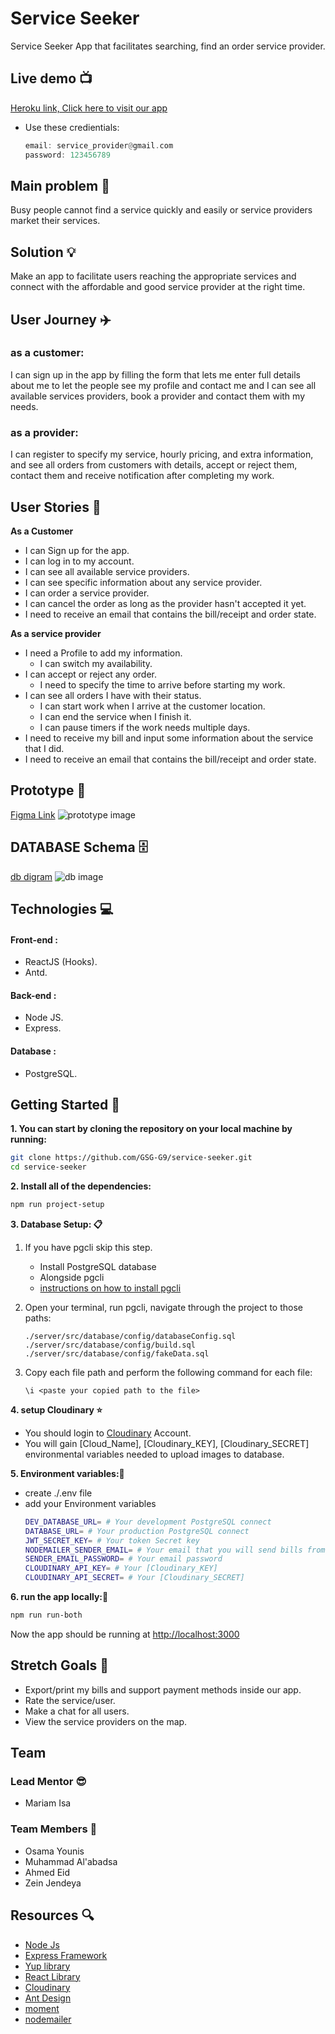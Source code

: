 # Service Seeker
Service Seeker App that facilitates searching, find an order service provider.

## Live demo :tv: 
[Heroku link, Click here to visit our app](https://service-seeker-2.herokuapp.com/)
* Use these credientials:

    ```hs
    email: service_provider@gmail.com
    password: 123456789
    ```


## Main problem :new_moon_with_face:
Busy people cannot find a service quickly and easily or service providers market their services.

## Solution :bulb:
Make an app to facilitate users reaching the appropriate services and connect with the affordable and good service provider at the right time.



## User Journey :airplane:
### as a customer:
I can sign up in the app by filling the form that lets me enter full details about me to let the people see my profile and contact me and I can see all available services providers, book a provider and contact them with my needs.
### as a provider:
I can register to specify my service, hourly pricing, and extra information, and see all orders from customers with details, accept or reject them, contact them and receive notification after completing my work.

## User Stories :open_book:

**As a Customer**
* I can Sign up for the app.
* I can log in to my account.
* I can see all available service providers.
* I can see specific information about any service provider.
* I can order a service provider.
* I can cancel the order as long as the provider hasn't accepted it yet.
* I need to receive an email that contains the bill/receipt and order state.

**As a service provider**
* I need a Profile to add my information.
    * I can switch my availability.
* I can accept or reject any order.
    * I need to specify the time to arrive before starting my work.
* I can see all orders I have with their status.
    * I can start work when I arrive at the customer location.
    * I can end the service when I finish it.
    * I can pause timers if the work needs multiple days.
* I need to receive my bill and input some information about the service that I did.
* I need to receive an email that contains the bill/receipt and order state.

## Prototype :art:
[Figma Link](https://www.figma.com/file/4gyWA11DmZOmlnle5mC4TG/hound?node-id=0%3A1)
![prototype image](https://i.imgur.com/awA5aKA.png)




## DATABASE Schema :file_cabinet:
[db digram](https://dbdiagram.io/d/60158d7e80d742080a3878db)
![db image](https://i.imgur.com/umLYRoS.png)


## Technologies :computer:

#### Front-end :

- ReactJS (Hooks).
- Antd.

#### Back-end :

- Node JS.
- Express.

#### Database :
- PostgreSQL.

## Getting Started 📣
**1. You can start by cloning the repository on your local machine by running:**

```sh
git clone https://github.com/GSG-G9/service-seeker.git
cd service-seeker
```

**2. Install all of the dependencies:**

```sh
npm run project-setup
```
**3. Database Setup: 📋**

1. If you have pgcli skip this step.

   - Install PostgreSQL database
   - Alongside pgcli
   - [instructions on how to install pgcli](https://www.pgcli.com/install)

2. Open your terminal, run pgcli, navigate through the project to those paths: 
    
    ```
    ./server/src/database/config/databaseConfig.sql
    ./server/src/database/config/build.sql
    ./server/src/database/config/fakeData.sql
    ```

3. Copy each file path and perform the following command for each file:

    ```
    \i <paste your copied path to the file>
    ```



**4. setup Cloudinary ⭐**
* You should login to [Cloudinary](https://cloudinary.com/) Account.
* You will gain [Cloud_Name], [Cloudinary_KEY], [Cloudinary_SECRET] environmental variables needed to upload images to database.



**5. Environment variables:🔑**
- create ./.env file
- add your Environment variables
    ```sh
    DEV_DATABASE_URL= # Your development PostgreSQL connect
    DATABASE_URL= # Your production PostgreSQL connect
    JWT_SECRET_KEY= # Your token Secret key
    NODEMAILER_SENDER_EMAIL= # Your email that you will send bills from
    SENDER_EMAIL_PASSWORD= # Your email password
    CLOUDINARY_API_KEY= # Your [Cloudinary_KEY]
    CLOUDINARY_API_SECRET= # Your [Cloudinary_SECRET]
    ```
**6. run the app locally:🔌**

```sh
npm run run-both
```

Now the app should be running at [http://localhost:3000](http://localhost:3000)


## Stretch Goals :goal_net:
* Export/print my bills and support payment methods inside our app.
* Rate the service/user.
* Make a chat for all users.
* View the service providers on the map.


## Team

### Lead Mentor :sunglasses:
* Mariam Isa

### Team Members :busts_in_silhouette:
* Osama Younis
* Muhammad Al'abadsa
* Ahmed Eid
* Zein Jendeya 
 

## Resources :mag:
* [Node Js](https://nodejs.org/en/)
* [Express Framework](https://expressjs.com/)
* [Yup library](https://github.com/jquense/yup) 
* [React Library](https://reactjs.org/)
* [Cloudinary](https://cloudinary.com/)
* [Ant Design](https://ant.design/)
* [moment](https://momentjs.com/)
* [nodemailer](https://nodemailer.com/)

